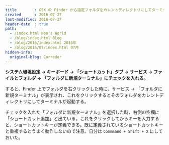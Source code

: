 ```yaml
---
title        : OSX の Finder から指定フォルダをカレントディレクトリにしてターミナルを開く方法
created      : 2016-07-27
last-modified: 2016-07-27
header-date  : true
path:
  - /index.html Neo's World
  - /blog/index.html Blog
  - /blog/2016/index.html 2016年
  - /blog/2016/07/index.html 07月
hidden-info:
  original-blog: Corredor
---
```


**システム環境設定 → キーボード → 「ショートカット」タブ → サービス → ファイルとフォルダ → 「フォルダに新規ターミナル」にチェックを入れる。**

すると、Finder 上でフォルダを右クリックした時に、サービス → 「フォルダに新規ターミナル」が表示され、これをクリックするとそのフォルダをカレントディレクトリにしてターミナルが起動する。

チェックを入れた「フォルダに新規ターミナル」を選択した時、右側の空欄に「ショートカット追加」と出ている。これをクリックしてからキーを入力すると、ショートカットキーが定義できる。既に定義されているショートカットキーと重複するとうまく動作しないので注意。自分は `Commmand + Shift + X` にしておいた。
